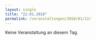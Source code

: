 ```yaml
---
layout: single
title: "22.01.2018"
permalink: /veranstaltungen/2018/01/22/
---
```


Keine Veranstaltung an diesem Tag.
